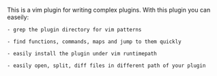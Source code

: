 This is a vim plugin for writing complex plugins. With this plugin you can
easeily:

    - grep the plugin directory for vim patterns

    - find functions, commands, maps and jump to them quickly

    - easily install the plugin under vim runtimepath

    - easily open, split, diff files in different path of your plugin 
